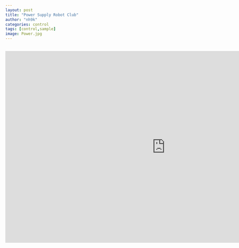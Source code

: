 ```yaml
---
layout: post
title: "Power Supply Robot Club"
author: "nh9k"
categories: control
tags: [control,sample]
image: Power.jpg
---
```

<br>
<iframe width="1000" height="600" src="https://serviceapi.nmv.naver.com/flash/convertIframeTag.nhn?vid=DC7D033D69BD2241B5860FC3B833223888E9&outKey=V129f2e4cb1e01fb417d0994d9e29bba102c33c26c52855d95f1e994d9e29bba102c3" frameborder="no" scrolling="no" title="NaverVideo" allow="autoplay; gyroscope; accelerometer; encrypted-media" allowfullscreen></iframe>
<br>
<br>
<br>
<br>
<br>
<br>